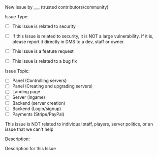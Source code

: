 New Issue by ___ (trusted contributors/community)

Issue Type:

- [ ] This Issue is related to security
- [ ] If this Issue is related to security, it is NOT a large vulnerability. If it is, please report it directly in DMS to a dev, staff or owner.

- [ ] This Issue is a feature request
- [ ] This Issue is related to a bug fix

Issue Topic:

- [ ] Panel (Controlling servers)
- [ ] Panel (Creating and upgrading servers)
- [ ] Landing page
- [ ] Server (ingame)
- [ ] Backend (server creation)
- [ ] Backend (Login/signup)
- [ ] Payments (Stripe/PayPal)

This issue is NOT related to individual staff, players, server politics, or an issue that we can't help

Description:

Description for this Issue
